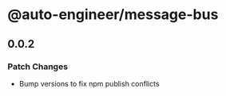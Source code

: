 # @auto-engineer/message-bus

## 0.0.2

### Patch Changes

- Bump versions to fix npm publish conflicts
